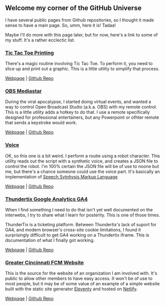 ## Welcome my corner of the GitHub Universe

I have several public pages from Github repositories, so I thought it made sense to have a main page. So, umm, here it is! Tadaa!

Maybe I'll do more with this page later, but for now, here's a link to some of my stuff. It's a rather ecclectic list.

### [Tic Tac Toe Printing](https://magicalbrad.github.io/tictactoe/)

There's a magic routine involving Tic Tac Toe. To perform it, you need to slice up and print out a graphic. This is a little utility to simplify that process.

[Webpage](https://magicalbrad.github.io/tictactoe/)  |  [Github Repo](https://github.com/magicalbrad/tictactoe)

### [OBS Mediastar](https://magicalbrad.github.io/obs-mediastar/)

During the viral apocalypse, I started doing virtual events, and wanted a way to control Open Broadcast Studio (a.k.a. OBS) with my remote control. This is a little utility adds a hotkey to do that. I use a remote specifically designed for professional entertainers, but any Powerpoint or ofhter remote that sends a keystroke would work.

[Webpage](https://magicalbrad.github.io/obs-mediastar/) | [Github Repo](https://github.com/magicalbrad/obs-mediastar)

### [Voice](https://magicalbrad.github.io/voice/)

OK, so this one is a bit weird. I perform a routie using a robot character. This utility reads out the script with a synthetic voice, and creates a JSON file to control the robot. I'm 100% certain the JSON file will be of use to noone but me, but there's a chance someone could use the voice part. It's basically an implementation of [Speech Sytnhysis Markup Language](https://cloud.google.com/text-to-speech/docs/ssml)

[Webpage](https://magicalbrad.github.io/voice/) | [Github Repo](https://github.com/magicalbrad/voice)

### [Thundertix Google Analytics GA4](https://magicalbrad.github.io/thundertixGA4/)

When I find something I need to do that isn't yet well documented on the interwebs, I try to share what I learn for posterity. This is one of those times.

ThunderTix is a ticketing platform. Between Thundertix's lack of suport for GA4, and modern browser's cross-site cookie limitations, I found it surprisingly difficult to get GA4 working on a Thundertix iframe. This is documentation of what I finally got working. 

[Webpage](https://magicalbrad.github.io/thundertixGA4/) | [Github Repo](https://github.com/magicalbrad/thundertixGA4)

### [Greater Cincinnati FCM Website](https://www.cincyfcm.org/)

This is the source for the website of an organization I am involved with. It's public to allow other members to have easy access. It won't be of use to most people, but it may be of some value of an example of a simple website built with the static site generator [Eleventy](https://www.11ty.dev/) and hosted on [Netlify](https://www.netlify.com/).

[Webpage](https://www.cincyfcm.org/)  |  [Github Repo](https://github.com/magicalbrad/cincyfcm)
